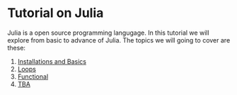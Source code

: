 # Tutorial on Julia

Julia is a open source programming langugage. In this tutorial we will explore from basic to advance of Julia. The topics we will going to cover are these:

1. [Installations and Basics](TBA)
2. [Loops](TBA)
3. [Functional](TBA)
4. [TBA](TBA)